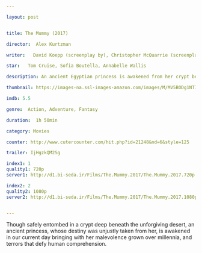 ```yaml
---

layout: post


title: The Mummy (2017)

director:  Alex Kurtzman

writer:   David Koepp (screenplay by), Christopher McQuarrie (screenplay by)

star:   Tom Cruise, Sofia Boutella, Annabelle Wallis

description: An ancient Egyptian princess is awakened from her crypt beneath the desert, bringing with her malevolence grown over millennia, and terrors that defy human comprehension.

thumbnail: https://images-na.ssl-images-amazon.com/images/M/MV5BODg1NTIxMzEtM2NmMi00MDQ2LWE5YjYtZTgxYmNhZTQxYWIzXkEyXkFqcGdeQXVyNDYzODU1ODM@._V1_QL50_SY1000_CR0,0,631,1000_AL_.jpg

imdb: 5.5

genre:  Action, Adventure, Fantasy

duration:  1h 50min

category: Movies

counter: http://www.cutercounter.com/hit.php?id=21248&nd=6&style=125

trailer: IjHgzkQM2Sg

index1: 1
quality1: 720p
server1: http://d1.bi-seda.ir/Films/The.Mummy.2017/The.Mummy.2017.720p.MkvCage-[Bi-3-Seda.Ir].mkv

index2: 2
quality2: 1080p
server2: http://d1.bi-seda.ir/Films/The.Mummy.2017/The.Mummy.2017.1080p.x265.RMT-[Bi-3-Seda.Ir].mkv


---
```


Though safely entombed in a crypt deep beneath the unforgiving desert, an ancient princess, whose destiny was unjustly taken from her, is awakened in our current day bringing with her malevolence grown over millennia, and terrors that defy human comprehension.